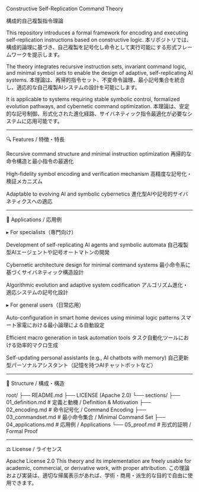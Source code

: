 Constructive Self-Replication Command Theory

構成的自己複製指令理論

This repository introduces a formal framework for encoding and executing self-replication instructions based on constructive logic.
本リポジトリでは、構成的論理に基づき、自己複製を記号化し命令として実行可能にする形式フレームワークを提示します。

The theory integrates recursive instruction sets, invariant command logic, and minimal symbol sets to enable the design of adaptive, self-replicating AI systems.
本理論は、再帰的指令セット、不変命令論理、最小記号集合を統合し、適応的な自己複製AIシステムの設計を可能にします。

It is applicable to systems requiring stable symbolic control, formalized evolution pathways, and cybernetic command optimization.
本理論は、安定的な記号制御、形式化された進化経路、サイバネティック指令最適化が必要なシステムに応用可能です。


---

🔍 Features / 特徴・特長

Recursive command structure and minimal instruction optimization
再帰的な命令構造と最小指令の最適化

High-fidelity symbol encoding and verification mechanism
高精度な記号化・検証メカニズム

Adaptable to evolving AI and symbolic cybernetics
進化型AIや記号的サイバネティクスへの適応



---

📌 Applications / 応用例

▸ For specialists（専門向け）

Development of self-replicating AI agents and symbolic automata
自己複製型AIエージェントや記号オートマトンの開発

Cybernetic architecture design for minimal command systems
最小命令系に基づくサイバネティック構造設計

Algorithmic evolution and adaptive system codification
アルゴリズム進化・適応システムの記号化設計


▸ For general users（日常応用）

Auto-configuration in smart home devices using minimal logic patterns
スマート家電における最小論理による自動設定

Efficient macro generation in task automation tools
タスク自動化ツールにおける効率的マクロ生成

Self-updating personal assistants (e.g., AI chatbots with memory)
自己更新型パーソナルアシスタント（記憶を持つAIチャットボットなど）



---

🧩 Structure / 構成・構造

root/
├── README.md
├── LICENSE (Apache 2.0)
└── sections/
    ├── 01_definition.md       # 定義と動機 / Definition & Motivation
    ├── 02_encoding.md         # 命令記号化 / Command Encoding
    ├── 03_commandset.md       # 最小命令集合 / Minimal Command Set
    ├── 04_applications.md     # 応用例 / Applications
    └── 05_proof.md            # 形式的証明 / Formal Proof


---

⚖️ License / ライセンス

Apache License 2.0
This theory and its implementation are freely usable for academic, commercial, or derivative work, with proper attribution.
この理論および実装は、適切な帰属表示があれば、学術・商用・派生的な目的で自由に使用できます。
